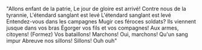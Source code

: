 "Allons enfant de la patrie,
Le jour de gloire est arrivé!
Contre nous de la tyrannie,
L'étendard sanglant est levé
L'étendard sanglant est levé
Entendez-vous dans les campagnes
Mugir ces féroces soldats?
Ils viennent jusque dans vos bras
Égorger vos fils et vos compagnes!
Aux armes, citoyens! (Formez)
Vos bataillons!
Marchons! Oui, marchons!
Qu'un sang impur
Abreuve nos sillons!
Sillons!
Ouh ouh"
